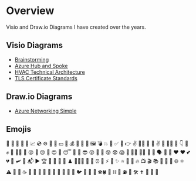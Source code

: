 # Overview

Visio and Draw.io Diagrams I have created over the years.

## Visio Diagrams

- [Brainstorming](https://github.com/solventarchitect/diagrams/tree/main/Visio/Brainstorming.vsdx)
- [Azure Hub and Spoke](https://github.com/solventarchitect/diagrams/tree/main/Visio/hub-spoke-network-azure.vsdx)
- [HVAC Technical Architecture](https://github.com/solventarchitect/diagrams/tree/main/Visio/HVAC-2016.vsdx)
- [TLS Certificate Standards](https://github.com/solventarchitect/diagrams/tree/main/Visio/TLS-Certificate-Pattern.vsdx)

## Draw.io Diagrams

- [Azure Networking Simple](https://github.com/solventarchitect/diagrams/tree/main/Draw.io/Azure-Networking-Simple.drawio)

## Emojis

🧰 💾 📄 📝 📜 📈 💿 ⚙️ 📡 👛 💵 💸 💰 🚀 🏦 📲 🖼 💣 💥 🔁 ✅ 🔏
👉 ✌️ 👍🏼 👋 🙌 ✌️ 👋 💪🏾 💪 👇 👋 ✊ 🙌 👩‍💻
🙂 😮 🤯 😢 🤩 😍 🤑 😴 🧐 🤯 😎 😲 🤗 👸 😰 😨 😱 🥳 👩‍💼 👨‍💼 🙋 👀 🗣️
💯 💙 ❤️ ♥️ 💕 💔 🌷 🛩️ 🎯 📬 ▶️️ 🏆 📌 📍 🍁 🚨 ♟️
🥭🍓🍌 🎉 🍕 ⏰ 📱 ⚡️ 🎡 ✨ ⭐ 📅 📆 🔥 📺 🎬 📚 📣
👕 🍷 🌐 ⚛️ ⚠️ 🔎 💩 ☕️ 🔴 🔵 🥅 🚨 🎁
🦎 🦖 🐢 👾 🐙 🐦 🦄 🐸 🦍
⚽🍀 🛒 ⛓️ 🔗 ⛽ 🎊 🛠 ✝️ 👞 🚗 📌
